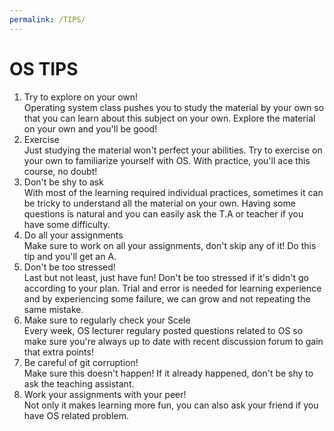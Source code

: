 ```yaml
---
permalink: /TIPS/
---
```


# OS TIPS
1. Try to explore on your own!<br>
Operating system class pushes you to study the material by your own so that you can learn about this subject on your own. Explore the material on your own and you'll be good!
2. Exercise<br>
Just studying the material won't perfect your abilities. Try to exercise on your own to familiarize yourself with OS. With practice, you'll ace this course, no doubt!
3. Don't be shy to ask<br>
With most of the learning required individual practices, sometimes it can be tricky to understand all the material on your own. Having some questions is natural and you can easily ask the T.A or teacher if you have some difficulty.
4. Do all your assignments<br>
Make sure to work on all your assignments, don't skip any of it! Do this tip and you'll get an A.
5. Don't be too stressed!<br>
Last but not least, just have fun! Don't be too stressed if it's didn't go according to your plan. Trial and error is needed for learning experience and by experiencing some failure, we can grow and not repeating the same mistake.
6. Make sure to regularly check your Scele<br>
Every week, OS lecturer regulary posted questions related to OS so make sure you're always up to date with recent discussion forum to gain that extra points!
7. Be careful of git corruption!<br>
Make sure this doesn't happen! If it already happened, don't be shy to ask the teaching assistant.
8. Work your assignments with your peer!<br>
Not only it makes learning more fun, you can also ask your friend if you have OS related problem.
